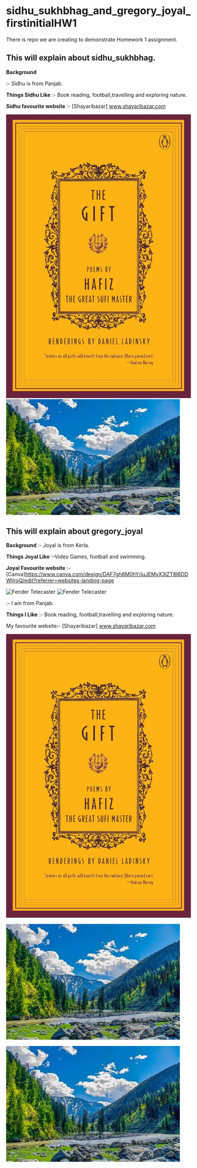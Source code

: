 # sidhu_sukhbhag_and_gregory_joyal_firstinitialHW1


There is repo we are creating to demonstrate Homework 1 assignment.
## This will explain about sidhu_sukhbhag.

**Background**

:- Sidhu is from Panjab.

**Things Sidhu Like**
:- Book reading, football,travelling and exploring nature.

**Sidhu favourite website** :-
[Shayaribazar] www.shayaribazar.com

![Fender Telecaster](images/a.jpg)
![Fender Telecaster](images/OIP.jpeg)



## This will explain about gregory_joyal

**Background**
:- Joyal is from Kerla.

**Things Joyal Like**
:-Video Games, football and swimming.

**Joyal Favourite website** :-
[Canva]https://www.canva.com/design/DAF7gh6M0hY/juJEMyX3lZT8I6DDWIjroQ/edit?referrer=websites-landing-page

![Fender Telecaster](images/OIP%20(1).jpeg)
![Fender Telecaster](images/R.jpeg)

:- I am from Panjab.

**Things I Like**
:- Book reading, football,travelling and exploring nature.

My favourite website:-
[Shayaribazar] www.shayaribazar.com

![Fender Telecaster](images/a.jpg)



![Fender Telecaster](images/OIP.jpeg)

![Fender Telecaster](images/OIP.jpeg
)


